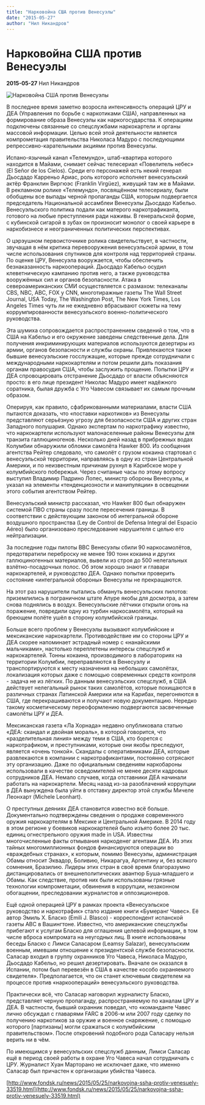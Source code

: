 ```yaml
---
title: "Нарковойна США против Венесуэлы"
date: "2015-05-27"
author: "Нил Никандров"
---
```


# Нарковойна США против Венесуэлы

**2015-05-27** Нил Никандров

![Нарковойна США против Венесуэлы](http://www.fondsk.ru/images/news/2015/05/25/s33519.jpg)

В последнее время заметно возросла интенсивность операций ЦРУ и ДЕА (Управления по борьбе с наркотиками США), направленных на формирование образа Венесуэлы как наркогосударства. К операциям подключены связанные со спецслужбами наркокартели и органы массовой информации. Целью всей этой деятельности является компрометация правительства Николаса Мадуро с последующими репрессивно-карательными акциями против Венесуэлы.

Испано-язычный канал «Телемундо», штаб-квартира которого находится в Майами, снимает сейчас телесериал «Повелитель небес» (El Señor de los Cielos). Среди его персонажей есть некий генерал Дьосдадо Карреньо Ариас, роль которого исполняет венесуэльский актёр Франклин Виргюэс (Franklin Virgüez), живущий там же в Майами. В рекламном ролике «Телемундо», посвящённом телесериалу, были обобщены все выпады черной пропаганды США, которым подвергается председатель Национальной ассамблеи Венесуэлы Дьосдадо Кабельо. Венесуэльского политика подали как матерого наркотрафиканта, готового на любые преступления ради наживы. В генеральской форме, с кубинской сигарой в зубах он произносит монолог о своей карьере в наркобизнесе и неограниченных политических перспективах.

О цэрэушном первоисточнике ролика свидетельствует, в частности, звучащая в нём критика перевооружения венесуэльской армии, в том числе использования спутников для контроля над территорией страны. По оценке ЦРУ, Венесуэла вооружается, чтобы обеспечить безнаказанность наркоопераций. Дьосдадо Кабельо осудил клеветническую кампанию против него, а также руководства вооружённых сил и органов безопасности. Атака в североамериканских СМИ осуществляется с размахом: телеканалы CBS, NBC, ABC, FOX y CNN, многотиражные газеты The Wall Street Journal, USA Today, The Washington Post, The New York Times, Los Angeles Times чуть ли не ежедневно вбрасывают сюжеты на тему коррумпированности венесуэльского военно-политического руководства.

Эта шумиха сопровождается распространением сведений о том, что в США на Кабельо и его окружение заведены следственные дела. Для получения инкриминирующих материалов используются дезертиры из армии, органов безопасности и службы охраны. Привлекаются также бывшие венесуэльские госслужащие, которые прежде сотрудничали с международными наркокартелям и потом решили дать показания органам правосудия США, чтобы заслужить прощение. Попытки ЦРУ и ДЕА спровоцировать отстранение Дьосдадо от власти объясняются просто: в его лице президент Николас Мадуро имеет надёжного соратника, былая дружба с Уго Чавесом связывает их самым прочным образом.

Оперируя, как правило, сфабрикованными материалами, власти США пытаются доказать, что «поставки наркотиков» из Венесуэлы представляют серьёзную угрозу для безопасности США и других стран Западного полушария. Однако экспертам по наркотрафику известно, что наркокартели используют малонаселенные районы Венесуэлы для транзита галлюциногенов. Несколько дней назад в прибрежных водах Колумбии обнаружили обломки самолёта Hawker 800. Из сообщения агентства Рейтер следовало, что самолёт с грузом кокаина стартовал с венесуэльской территории, направляясь в одну из стран Центральной Америки, и по неизвестным причинам рухнул в Карибское море у колумбийского побережья. Через считаные часы по этому вопросу выступил Владимир Падрино Лопес, министр обороны Венесуэлы, и указал на элементы «тенденциозности и манипуляции» в освещении этого события агентством Рейтер.

Венесуэльский министр рассказал, что Hawker 800 был обнаружен системой ПВО страны сразу после пересечения границы. В соответствии с действующим законом об интегральной обороне воздушного пространства (Ley de Control de Defensa Integral del Espacio Aéreo) было организовано преследование нарушителя с целью его нейтрализации.

За последние годы пилоты ВВС Венесуэлы сбили 90 наркосамолётов, предотвратили переброску не менее 190 тонн кокаина и других галлюциногенных материалов, вывели из строя до 500 нелегальных взлётно-посадочных полос. Об этом хорошо знают и главари наркокартелей, и руководство ДЕА. Однако попытки проверить состояние «интегральной обороны» Венесуэлы не прекращаются.

На этот раз нарушители пытались обмануть венесуэльских пилотов: приземлились в пограничном штате Апуре якобы для досмотра, а затем снова поднялись в воздух. Венесуэльские лётчики открыли огонь на поражение, повредили одну из турбин наркосамолёта, который на бреющем полёте ушёл в сторону колумбийской границы.

Больше всего проблем у Венесуэлы вызывают колумбийские и мексиканские наркокартели. Противодействие им со стороны ЦРУ и ДЕА скорее напоминает эстрадный номер с «нанайскими мальчиками», настолько переплетены интересы спецслужб и наркокартелей. Тонны кокаина, производимого в лабораториях на территории Колумбии, переправляются в Венесуэлу и транспортируются к месту назначения на небольших самолётах, локализация которых даже с помощью современных средств контроля - задача не из лёгких. По данным венесуэльских спецслужб, в США действует нелегальный рынок таких самолётов, которые похищаются в различных странах Латинской Америки или на Карибах, перегоняются в США, где перекрашиваются и получают новую документацию. Нередко такому косметическому переоформлению подвергаются засвеченные самолёты ЦРУ и ДЕА.

Мексиканская газета «Ла Хорнада» недавно опубликовала статью «ДЕА: скандал и двойная мораль», в которой говорится, что «разделительная линия» между теми в США, кто борется с наркотрафиком, и преступниками, которые они якобы преследуют, является «очень тонкой». Скандалы с оперативниками ДЕА, которые развлекаются в компании с наркотрафикантами, постоянно сотрясают эту организацию. Даже по официальным сведениям наркобароны использовали в качестве осведомителей не менее десяти кадровых сотрудников ДЕА. Немало случаев, когда отставники ДЕА начинали работать на наркокартели. Месяц назад из-за разоблачений коррупции в ДЕА вынуждена была уйти в отставку директор этой службы Мичеле Леонхарт (Michele Leonhart).

О преступных деяниях ДЕА становится известно всё больше. Документально подтверждены сведения о продаже современного оружия наркокартелям в Мексике и Центральной Америке. В 2014 году в этом регионе у боевиков наркокартелей было изъято более 20 тыс. единиц огнестрельного оружия made in USA. Известны многочисленные факты отмывания наркоденег агентами ДЕА. Из этих тайных многомиллионных фондов финансируются операции во «враждебных странах», к которым, помимо Венесуэлы, администрация Обамы относит Эквадор, Боливию, Никарагуа, Аргентину и, без всякого сомнения, Бразилию. Лидеры этих стран в своё время благоразумно дистанцировались от внешнеполитических авантюр Буша-младшего и Обамы. Как следствие, против них были использованы грязные технологии компрометации, обвинения в коррупции, незаконном обогащении, преследовании журналистов и оппозиционеров.

Ещё одной операцией ЦРУ в рамках проекта «Венесуэльское руководство и наркотрафик» стало издание книги «Бумеранг Чавес». Её автор Эмиль Х. Бласко (Emili J. Blasco) - корреспондент испанской газеты ABC в Вашингтоне. Известно, что американские спецслужбы прибегают к услугам Бласко для оглашения целевой информации, в том числе вброса компромата на неугодных лиц. В книге использованы беседы Бласко с Лимси Саласаром (Leamsy Salazar), венесуэльским военным, имевшим отношение к президентской службе безопасности. Саласар входил в группу охранников Уго Чавеса, Николаса Мадуро, Дьосдадо Кабельо, но решил дезертировать. Вначале он оказался в Испании, потом был перевезён в США в качестве «особо охраняемого свидетеля». Предполагается, что он станет ключевым свидетелем на процессе против «наркоопераций» венесуэльского руководства.

Практически всё, что Саласар наговорил журналисту Бласко, представляет черную пропаганду, распространяемую по каналам ЦРУ и ДЕА. В частности, бывший охранник поведал, что «команданте Чавес лично обсуждал с главарями FARC в 2006-м или 2007 году сделку по получению наркотиков за оружие и военное снаряжение, с помощью которого [партизаны] могли сражаться с колумбийским правительством». После откровений подобного рода Саласару нельзя верить ни в чём.

По имеющимся у венесуэльских спецслужб данным, Лимси Саласар ещё в период своей работы в охране Уго Чавеса начал сотрудничать с ЦРУ. Журналист Хуан Марторано не исключает даже, что именно Саласар был причастен к организации убийства Чавеса.

[http://www.fondsk.ru/news/2015/05/25/narkovojna-ssha-protiv-venesuely-33519.html](http://www.fondsk.ru/news/2015/05/25/narkovojna-ssha-protiv-venesuely-33519.html)